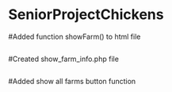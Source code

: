 # SeniorProjectChickens

#Added function showFarm() to html file
``````

``````
#Created show_farm_info.php file
`````
`````
#Added show all farms button function 
``````
``````
